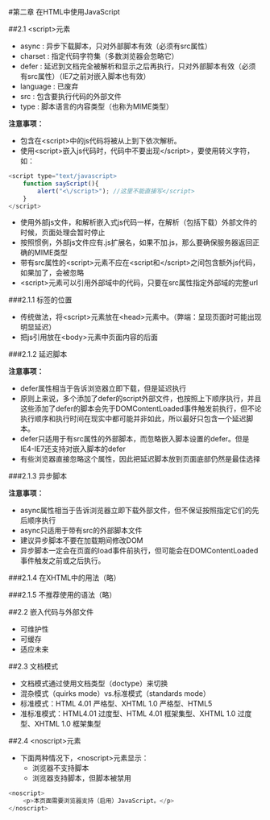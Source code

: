 #第二章 在HTML中使用JavaScript

##2.1 &lt;script>元素

- async : 异步下载脚本，只对外部脚本有效（必须有src属性）
- charset : 指定代码字符集（多数浏览器会忽略它）
- defer : 延迟到文档完全被解析和显示之后再执行，只对外部脚本有效（必须有src属性）（IE7之前对嵌入脚本也有效）
- language : 已废弃
- src : 包含要执行代码的外部文件
- type : 脚本语言的内容类型（也称为MIME类型）

**注意事项：**

- 包含在&lt;script>中的js代码将被从上到下依次解析。
- 使用&lt;script>嵌入js代码时，代码中不要出现&lt;/script>，要使用转义字符，如：

``` js
<script type="text/javascript>
    function sayScript(){
        alert("<\/script>"); //这里不能直接写</script>
    }
</script>
```
- 使用外部js文件，和解析嵌入式js代码一样，在解析（包括下载）外部文件的时候，页面处理会暂时停止
- 按照惯例，外部js文件应有.js扩展名，如果不加.js，那么要确保服务器返回正确的MIME类型
- 带有src属性的&lt;script>元素不应在&lt;script和&lt;/script>之间包含额外js代码，如果加了，会被忽略
- &lt;script>元素可以引用外部域中的代码，只要在src属性指定外部域的完整url

###2.1.1 标签的位置

- 传统做法，将&lt;script>元素放在&lt;head>元素中。（弊端：呈现页面时可能出现明显延迟）
- 把js引用放在&lt;body>元素中页面内容的后面

###2.1.2 延迟脚本

**注意事项：**

- defer属性相当于告诉浏览器立即下载，但是延迟执行
- 原则上来说，多个添加了defer的script外部文件，也按照上下顺序执行，并且这些添加了defer的脚本会先于DOMContentLoaded事件触发前执行，但不论执行顺序和执行时间在现实中都可能并非如此，所以最好只包含一个延迟脚本。
- defer只适用于有src属性的外部脚本，而忽略嵌入脚本设置的defer。但是IE4-IE7还支持对嵌入脚本的defer
- 有些浏览器直接忽略这个属性，因此把延迟脚本放到页面底部仍然是最佳选择

###2.1.3 异步脚本

**注意事项：**

- async属性相当于告诉浏览器立即下载外部文件，但不保证按照指定它们的先后顺序执行
- async只适用于带有src的外部脚本文件
- 建议异步脚本不要在加载期间修改DOM
- 异步脚本一定会在页面的load事件前执行，但可能会在DOMContentLoaded事件触发之前或之后执行。

###2.1.4 在XHTML中的用法（略）

###2.1.5 不推荐使用的语法（略）

##2.2 嵌入代码与外部文件

- 可维护性
- 可缓存
- 适应未来

##2.3 文档模式

- 文档模式通过使用文档类型（doctype）来切换
- 混杂模式（quirks mode）vs.标准模式（standards mode）
- 标准模式：HTML 4.01 严格型、XHTML 1.0 严格型、HTML5
- 准标准模式：HTML4.01 过度型、HTML 4.01 框架集型、XHTML 1.0 过度型、XHTML 1.0 框架集型

##2.4 &lt;noscript>元素

- 下面两种情况下，&lt;noscript>元素显示：
    - 浏览器不支持脚本
    - 浏览器支持脚本，但脚本被禁用

``` js
<noscript>
    <p>本页面需要浏览器支持（启用）JavaScript。</p>
</noscript>
```